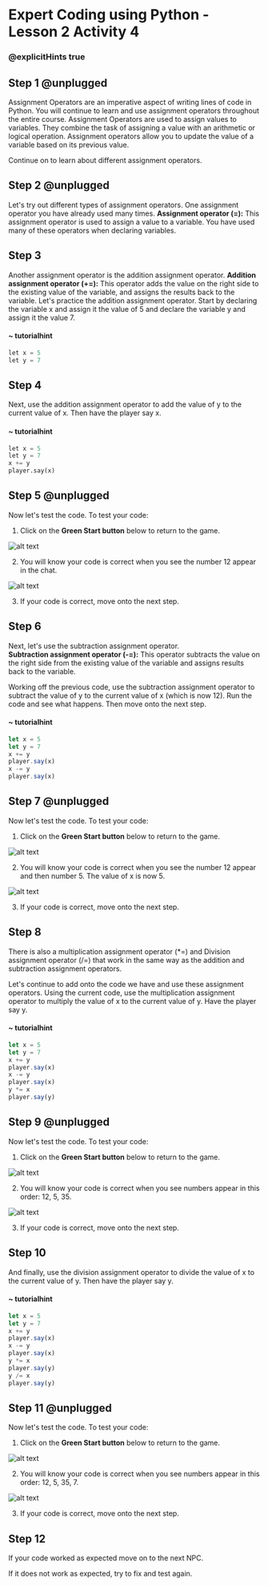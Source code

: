 # Expert Coding using Python - Lesson 2 Activity 4
### @explicitHints true

  

## Step 1 @unplugged

Assignment Operators are an imperative aspect of writing lines of code in Python. You will continue to learn and use assignment operators throughout the entire course. Assignment Operators are used to assign values to variables. They combine the task of assigning a value with an arithmetic or logical operation. Assignment operators allow you to update the value of a variable based on its previous value. 

Continue on to learn about different assignment operators.

## Step 2 @unplugged

Let's try out different types of assignment operators. 
One assignment operator you have already used many times. 
**Assignment  operator (=):** This assignment operator is used to assign a value to a variable. You have used many of these operators when declaring variables. 

## Step 3
Another assignment operator is the addition assignment operator. 
**Addition assignment operator (+=):** This operator adds the value on the right side to the existing value of the variable, and assigns the results back to the variable.
Let's practice the addition assignment operator.  Start by declaring the variable x and assign it the value of 5 and declare the variable y and assign it the value 7. 

#### ~ tutorialhint
```python
let x = 5
let y = 7

```

## Step 4
Next, use the addition assignment operator to add the value of y to the current value of x. Then have the player say x. 


#### ~ tutorialhint
```python
let x = 5
let y = 7
x += y
player.say(x)
```

## Step 5 @unplugged
Now let's test the code.
To test your code:

1. Click on the **Green Start button** below to return to the game.

  
![alt text](https://expertjs.codingcredentials.com/Lesson1/1.1/1.JPG?raw=true  "Start")

  
2. You will know your code is correct when you see the number 12 appear in the chat. 
   
![alt text](https://expertjs.codingcredentials.com/Lesson2/2.1/2.4.1.png?raw=true "Code")

3. If your code is correct, move onto the next step.
   
## Step 6


Next, let's use the subtraction assignment operator.  
**Subtraction assignment operator (-=):** This operator subtracts the value on the right side from the existing value of the variable and assigns results back to the variable.

Working off the previous code, use the subtraction assignment operator to subtract the value of y to the current value of x (which is now 12). Run the code and see what happens. Then move onto the next step. 

#### ~ tutorialhint
```javascript
let x = 5
let y = 7
x += y
player.say(x)
x -= y
player.say(x)
```



## Step 7 @unplugged

Now let's test the code.
To test your code:

1. Click on the **Green Start button** below to return to the game.

  
![alt text](https://expertjs.codingcredentials.com/Lesson1/1.1/1.JPG?raw=true  "Start")

  
2. You will know your code is correct when you see the number 12 appear and then number 5.  The value of x is now 5.
   
![alt text](https://expertjs.codingcredentials.com/Lesson2/2.1/2.4.2.png?raw=true "Code")

3. If your code is correct, move onto the next step.

## Step 8

There is also a multiplication assignment operator (*=) and Division assignment operator (/=) that work in the same way as the addition and subtraction assignment operators. 

Let's continue to add onto the code we have and use these assignment operators. 
Using the current code, use the multiplication assignment operator to multiply the value of x to the current value of y.  Have the player say y.  

#### ~ tutorialhint
```javascript
let x = 5
let y = 7
x += y
player.say(x)
x -= y
player.say(x)
y *= x
player.say(y)
```


## Step 9 @unplugged
Now let's test the code.
To test your code:

1. Click on the **Green Start button** below to return to the game.

  
![alt text](https://expertjs.codingcredentials.com/Lesson1/1.1/1.JPG?raw=true  "Start")

  
2. You will know your code is correct when you see numbers appear in this order: 12, 5, 35.
   
![alt text](https://expertjs.codingcredentials.com/Lesson2/2.1/2.4.3.png?raw=true "Code")

3. If your code is correct, move onto the next step.

## Step 10

And finally, use the division assignment operator to divide the value of x to the current value of y. Then have the player say y. 

#### ~ tutorialhint
```javascript
let x = 5
let y = 7
x += y
player.say(x)
x -= y
player.say(x)
y *= x
player.say(y)
y /= x
player.say(y)
```



## Step 11 @unplugged
Now let's test the code.
To test your code:

1. Click on the **Green Start button** below to return to the game.

  
![alt text](https://expertjs.codingcredentials.com/Lesson1/1.1/1.JPG?raw=true  "Start")

  
2. You will know your code is correct when you see numbers appear in this order: 12, 5, 35, 7.
   
![alt text](https://expertjs.codingcredentials.com/Lesson2/2.1/2.4.4.png?raw=true "Code")

3. If your code is correct, move onto the next step.

## Step 12

If your code worked as expected move on to the next NPC. 
  
If it does not work as expected, try to fix and test again.